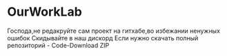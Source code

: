 # OurWorkLab
Господа,не редакруйте сам проект на гитхабе,во избежании ненужных ошибок 
Скидывайте в наш дискорд
Если нужно скачать полный репозиторий - Code-Download ZIP
